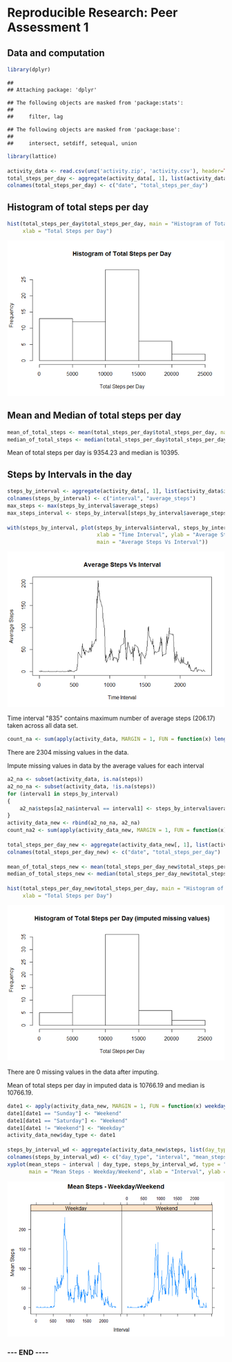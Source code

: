 # Reproducible Research: Peer Assessment 1

## Data and computation


```r
library(dplyr)
```

```
## 
## Attaching package: 'dplyr'
```

```
## The following objects are masked from 'package:stats':
## 
##     filter, lag
```

```
## The following objects are masked from 'package:base':
## 
##     intersect, setdiff, setequal, union
```

```r
library(lattice)

activity_data <- read.csv(unz('activity.zip', 'activity.csv'), header=TRUE, sep = ",", na.strings = "NA")
total_steps_per_day <- aggregate(activity_data[, 1], list(activity_data$date), sum, na.rm = TRUE)
colnames(total_steps_per_day) <- c("date", "total_steps_per_day")
```

## Histogram of total steps per day


```r
hist(total_steps_per_day$total_steps_per_day, main = "Histogram of Total Steps per Day",
     xlab = "Total Steps per Day")
```

![](PA1_template_files/figure-html/unnamed-chunk-2-1.png)

## Mean and Median of total steps per day


```r
mean_of_total_steps <- mean(total_steps_per_day$total_steps_per_day, na.rm = TRUE)
median_of_total_steps <- median(total_steps_per_day$total_steps_per_day, na.rm = TRUE)
```

Mean of total steps per day is 9354.23 and median is 10395.

## Steps by Intervals in the day


```r
steps_by_interval <- aggregate(activity_data[, 1], list(activity_data$interval), mean, na.rm = TRUE)
colnames(steps_by_interval) <- c("interval", "average_steps")
max_steps <- max(steps_by_interval$average_steps)
max_steps_interval <- steps_by_interval[steps_by_interval$average_steps == max_steps, 1]

with(steps_by_interval, plot(steps_by_interval$interval, steps_by_interval$average_steps, type = "l",
                             xlab = "Time Interval", ylab = "Average Steps",
                             main = "Average Steps Vs Interval"))
```

![](PA1_template_files/figure-html/unnamed-chunk-4-1.png)

Time interval "835" contains maximum number of average steps (206.17) taken across all data set.



```r
count_na <- sum(apply(activity_data, MARGIN = 1, FUN = function(x) length(x[is.na(x)])))
```

There are 2304 missing values in the data.

Impute missing values in data by the average values for each interval


```r
a2_na <- subset(activity_data, is.na(steps))
a2_no_na <- subset(activity_data, !is.na(steps))
for (interval1 in steps_by_interval)
{
    a2_na$steps[a2_na$interval == interval1] <- steps_by_interval$average_steps [steps_by_interval$interval == interval1]
}
activity_data_new <- rbind(a2_no_na, a2_na)
count_na2 <- sum(apply(activity_data_new, MARGIN = 1, FUN = function(x) length(x[is.na(x)])))

total_steps_per_day_new <- aggregate(activity_data_new[, 1], list(activity_data_new$date), sum, na.rm = TRUE)
colnames(total_steps_per_day_new) <- c("date", "total_steps_per_day")

mean_of_total_steps_new <- mean(total_steps_per_day_new$total_steps_per_day, na.rm = TRUE)
median_of_total_steps_new <- median(total_steps_per_day_new$total_steps_per_day, na.rm = TRUE)

hist(total_steps_per_day_new$total_steps_per_day, main = "Histogram of Total Steps per Day (imputed missing values)",
     xlab = "Total Steps per Day")
```

![](PA1_template_files/figure-html/unnamed-chunk-6-1.png)

There are 0 missing values in the data after imputing.

Mean of total steps per day in imputed data is 10766.19 and median is 10766.19.



```r
date1 <- apply(activity_data_new, MARGIN = 1, FUN = function(x) weekdays(as.Date(x[2], "%Y-%m-%d")))
date1[date1 == "Sunday"] <- "Weekend"
date1[date1 == "Saturday"] <- "Weekend"
date1[date1 != "Weekend"] <- "Weekday"
activity_data_new$day_type <- date1

steps_by_interval_wd <- aggregate(activity_data_new$steps, list(day_type = activity_data_new$day_type, interval = activity_data_new$interval), mean, na.rm = TRUE)
colnames(steps_by_interval_wd) <- c("day_type", "interval", "mean_steps")
xyplot(mean_steps ~ interval | day_type, steps_by_interval_wd, type = "l",
       main = "Mean Steps - Weekday/Weekend", xlab = "Interval", ylab = "Mean Steps")
```

![](PA1_template_files/figure-html/unnamed-chunk-7-1.png)

### --- END ----
